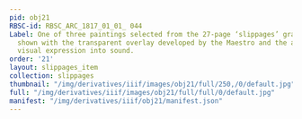 ```yaml
---
pid: obj21
RBSC-id: RBSC_ARC_1817_01_01_ 044
Label: One of three paintings selected from the 27-page ‘slippages’ graphic score
  shown with the transparent overlay developed by the Maestro and the artist to transform
  visual expression into sound.
order: '21'
layout: slippages_item
collection: slippages
thumbnail: "/img/derivatives/iiif/images/obj21/full/250,/0/default.jpg"
full: "/img/derivatives/iiif/images/obj21/full/full/0/default.jpg"
manifest: "/img/derivatives/iiif/obj21/manifest.json"
---
```

